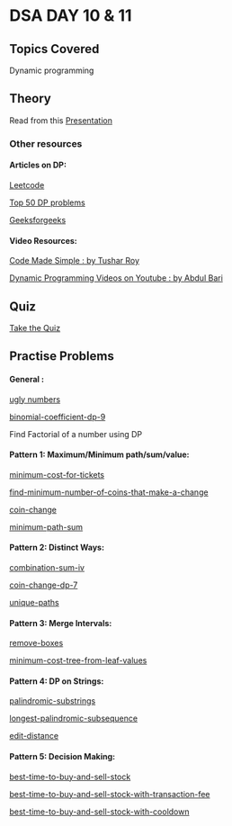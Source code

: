 # DSA DAY 10 & 11

## Topics Covered

Dynamic programming

## Theory

Read from this [Presentation](https://github.com/py93/DSA-for-Interviews-GirlScript-EOP/blob/master/Day%2010-11/DynamicProgramming.pptx?raw=true)

### Other resources

#### Articles on DP:

[Leetcode](https://leetcode.com/discuss/general-discussion/458695/dynamic-programming-patterns)

[Top 50 DP problems](https://blog.usejournal.com/top-50-dynamic-programming-practice-problems-4208fed71aa3)

[Geeksforgeeks](https://www.geeksforgeeks.org/top-20-dynamic-programming-interview-questions/)

#### Video Resources:

[Code Made Simple : by Tushar Roy](https://www.youtube.com/playlist?list=PLrmLmBdmIlpsHaNTPP_jHHDx_os9ItYXr)

[Dynamic Programming Videos on Youtube : by Abdul Bari](https://www.youtube.com/channel/UCZCFT11CWBi3MHNlGf019nw/featured)


## Quiz

[Take the Quiz](https://forms.gle/YiRxRzx6KSHE5oW56)

## Practise Problems

#### General : 

[ugly numbers](https://www.geeksforgeeks.org/ugly-numbers/)

[binomial-coefficient-dp-9](https://www.geeksforgeeks.org/binomial-coefficient-dp-9/)

Find Factorial of a number using DP 


#### Pattern 1: Maximum/Minimum path/sum/value:

[minimum-cost-for-tickets](https://leetcode.com/problems/minimum-cost-for-tickets/)

[find-minimum-number-of-coins-that-make-a-change](https://www.geeksforgeeks.org/find-minimum-number-of-coins-that-make-a-change/)

[coin-change](https://leetcode.com/problems/coin-change/)

[minimum-path-sum](https://leetcode.com/problems/minimum-path-sum/) 

#### Pattern 2: Distinct Ways:

[combination-sum-iv](https://leetcode.com/problems/combination-sum-iv/)

[coin-change-dp-7](https://www.geeksforgeeks.org/coin-change-dp-7/)

[unique-paths](https://leetcode.com/problems/unique-paths/)

#### Pattern 3: Merge Intervals:

[remove-boxes](https://leetcode.com/problems/remove-boxes/)

[minimum-cost-tree-from-leaf-values](https://leetcode.com/problems/minimum-cost-tree-from-leaf-values/)

#### Pattern 4: DP on Strings:

[palindromic-substrings](https://leetcode.com/problems/palindromic-substrings/)

[longest-palindromic-subsequence](https://leetcode.com/problems/longest-palindromic-subsequence/)

[edit-distance](https://leetcode.com/problems/edit-distance/)

#### Pattern 5: Decision Making:

[best-time-to-buy-and-sell-stock](https://leetcode.com/problems/best-time-to-buy-and-sell-stock/)

[best-time-to-buy-and-sell-stock-with-transaction-fee](https://leetcode.com/problems/best-time-to-buy-and-sell-stock-with-transaction-fee/)

[best-time-to-buy-and-sell-stock-with-cooldown](https://leetcode.com/problems/best-time-to-buy-and-sell-stock-with-cooldown/)


